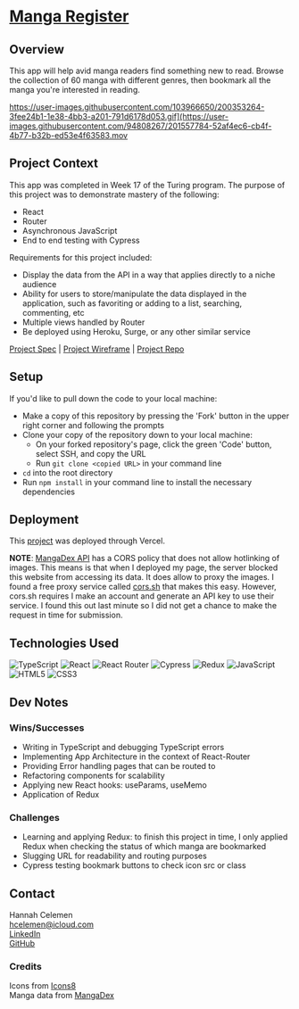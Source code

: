 # [Manga Register]()

## Overview
This app will help avid manga readers find something new to read. Browse the collection of 60 manga with different genres, then bookmark all the manga you're interested in reading.

https://user-images.githubusercontent.com/103966650/200353264-3fee24b1-1e38-4bb3-a201-791d6178d053.gif](https://user-images.githubusercontent.com/94808267/201557784-52af4ec6-cb4f-4b77-b32b-ed53e4f63583.mov


## Project Context

This app was completed in Week 17 of the Turing program. The purpose of this project was to demonstrate mastery of the following:
- React
- Router
- Asynchronous JavaScript
- End to end testing with Cypress

Requirements for this project included:
- Display the data from the API in a way that applies directly to a niche audience
- Ability for users to store/manipulate the data displayed in the application, such as favoriting or adding to a list, searching, commenting, etc
- Multiple views handled by Router
- Be deployed using Heroku, Surge, or any other similar service


[Project Spec](https://frontend.turing.edu/projects/module-3/showcase.html) | [Project Wireframe](https://www.figma.com/file/tIuRIM9rb6eq8gWRGrhr07/Showcase-Solo-Proj?node-id=0%3A1) | [Project Repo](https://github.com/ohClaire/Manga-Register)

## Setup
If you'd like to pull down the code to your local machine:

- Make a copy of this repository by pressing the 'Fork' button in the upper right corner and following the prompts
- Clone your copy of the repository down to your local machine:
  - On your forked repository's page, click the green 'Code' button, select SSH, and copy the URL
  - Run `git clone <copied URL>` in your command line
- `cd` into the root directory
- Run `npm install` in your command line to install the necessary dependencies

## Deployment
This [project](https://manga-register.vercel.app/) was deployed through Vercel.

**NOTE**: [MangaDex API](https://api.mangadex.org/docs/guide/get-chapters/#request-3) has a CORS policy that does not allow hotlinking of images. This means is that when I deployed my page, the server blocked this website from accessing its data. It does allow to proxy the images. I found a free proxy service called [cors.sh](https://cors.sh/) that makes this easy. However, cors.sh requires I make an account and generate an API key to use their service. I found this out last minute so I did not get a chance to make the request in time for submission.

## Technologies Used
![TypeScript](https://img.shields.io/badge/TypeScript-007ACC?style=for-the-badge&logo=typescript&logoColor=white)
![React](https://img.shields.io/badge/React-20232A?style=for-the-badge&logo=react&logoColor=61DAFB)
![React Router](https://img.shields.io/badge/React_Router-CA4245?style=for-the-badge&logo=react-router&logoColor=white)
![Cypress](https://img.shields.io/badge/Cypress-17202C?style=for-the-badge&logo=cypress&logoColor=white)
![Redux](https://img.shields.io/badge/Redux-593D88?style=for-the-badge&logo=redux&logoColor=white)
![JavaScript](https://img.shields.io/badge/javascript-%23323330.svg?style=for-the-badge&logo=javascript&logoColor=%23F7DF1E)
![HTML5](https://img.shields.io/badge/html5-%23E34F26.svg?style=for-the-badge&logo=html5&logoColor=white)
![CSS3](https://img.shields.io/badge/css3-%231572B6.svg?style=for-the-badge&logo=css3&logoColor=white)

## Dev Notes
### Wins/Successes
- Writing in TypeScript and debugging TypeScript errors
- Implementing App Architecture in the context of React-Router
- Providing Error handling pages that can be routed to
- Refactoring components for scalability
- Applying new React hooks: useParams, useMemo
- Application of Redux

### Challenges
- Learning and applying Redux: to finish this project in time, I only applied Redux when checking the status of which manga are bookmarked
- Slugging URL for readability and routing purposes 
- Cypress testing bookmark buttons to check icon src or class

## Contact
Hannah Celemen<br>
hcelemen@icloud.com<br>
[LinkedIn](https://www.linkedin.com/in/hannah-celemen/)<br>
[GitHub](https://github.com/ohClaire)

### Credits
Icons from [Icons8](https://icons8.com/)<br>
Manga data from [MangaDex](https://api.mangadex.org/docs/)

